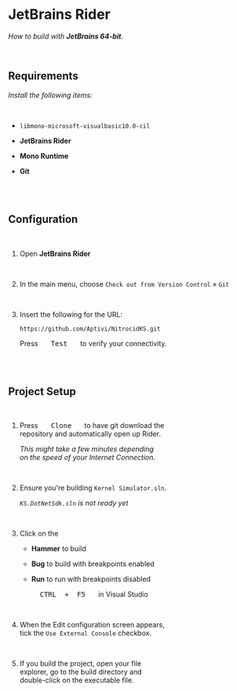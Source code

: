 
# JetBrains Rider

*How to build with **JetBrains 64-bit**.*

<br>

## Requirements

*Install the following items:*

<br>

- `libmono-microsoft-visualbasic10.0-cil`

- **JetBrains Rider**

- **Mono Runtime**

- **Git**

<br>
<br>

## Configuration

<br>

1.  Open **JetBrains Rider**

    <br>

2.  In the main menu, choose `Check out from Version Control` » `Git`

    <br>

3.  Insert the following for the URL:

    ```
    https://github.com/Aptivi/NitrocidKS.git
    ```
    
    Press  <kbd>  Test  </kbd>  to verify your connectivity.

<br>
<br>

## Project Setup

<br>

1.  Press  <kbd>  Clone  </kbd>  to have git download the <br>
    repository and automatically open up Rider.

    *This might take a few minutes depending* <br>
    *on the speed of your Internet Connection.*
    
    <br>

2.  Ensure you're building `Kernel Simulator.sln`.

    *`KS.DotNetSdk.sln` is not ready yet*
    
    <br>

3.  Click on the 

    -   **Hammer** to build
    
    -   **Bug** to build with breakpoints enabled
    
    -   **Run** to run with breakpoints disabled
    
        <kbd>  CTRL  +  F5  </kbd>  in Visual Studio
        
    <br>

4.  When the Edit configuration screen appears, <br>
    tick the `Use External Console` checkbox.
    
    <br>

5.  If you build the project, open your file <br>
    explorer, go to the build directory and <br>
    double-click on the executable file.

<br>
